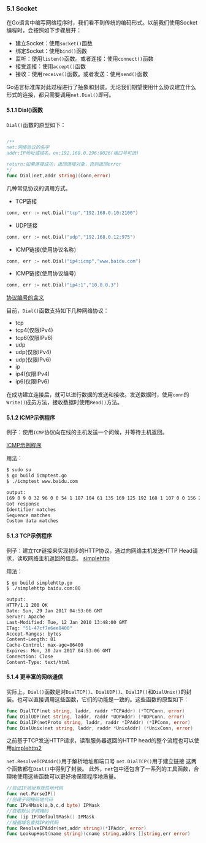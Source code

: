 ### 5.1 Socket
在Go语言中编写网络程序时，我们看不到传统的编码形式。以前我们使用Socket编程时，会按照如下步骤展开：
* 建立Socket：使用`socket()`函数
* 绑定Socket：使用`bind()`函数
* 监听：使用`listen()`函数。或者连接：使用`connect()`函数
* 接受连接：使用`accept()`函数
* 接收：使用`receive()`函数。或者发送：使用`send()`函数

Go语言标准库对此过程进行了抽象和封装。无论我们期望使用什么协议建立什么形式的连接，都只需要调用`net.Dial()`即可。


#### 5.1.1 Dial()函数
`Dial()`函数的原型如下：
```go

/**
net:网络协议的名字
addr:IP地址或域名，ex:192.168.0.196:8026(端口号可选)

return:如果连接成功，返回连接对象，否则返回error
*/
func Dial(net,addr string)(Conn,error)
```

几种常见协议的调用方式。
* TCP链接
```go
conn, err := net.Dial("tcp","192.168.0.10:2100")
```
* UDP链接
```go
conn, err := net.Dial("udp","192.168.0.12:975")
```
* ICMP链接(使用协议名称)
```go
conn, err := net.Dial("ip4:icmp","www.baidu.com")
```
* ICMP链接(使用协议编号)
```go
conn, err := net.Dial("ip4:1","10.0.0.3")
```

[协议编号的含义](http://www.iana.org/assignments/protocol-numbers/protocol-numbers.xml)


目前，`Dial()`函数支持如下几种网络协议：
* tcp
* tcp4(仅限IPv4)
* tcp6(仅限IPv6)
* udp
* udp(仅限IPv4)
* udp(仅限IPv6)
* ip
* ip4(仅限IPv4)
* ip6(仅限IPv6)

在成功建立连接后，就可以进行数据的发送和接收。发送数据时，使用`conn`的`Write()`成员方法，接收数据时使用`Read()`方法。

#### 5.1.2 ICMP示例程序

例子：使用`ICMP`协议向在线的主机发送一个问候，并等待主机返回。

[ICMP示例程序](https://github.com/Lynn--/TheGoProgrammingLanguage/blob/master/code/ChapterFive/5.1.2ICMP/icmptest.go)

用法：
```bash
$ sudo su
$ go build icmptest.go
$ ./icmptest www.baidu.com

output:
[69 0 9 0 32 96 0 0 54 1 187 104 61 135 169 125 192 168 1 107 0 0 156 205 0 13 0 37 99]
Got response
Identifier matches
Sequence matches
Custom data matches
```

#### 5.1.3 TCP示例程序

例子：建立`TCP`链接来实现初步的HTTP协议，通过向网络主机发送HTTP Head请求，读取网络主机返回的信息。
[simplehttp](https://github.com/Lynn--/TheGoProgrammingLanguage/blob/master/code/ChapterFive/5.1.3TCP/simplehttp.go)

用法：
```bash
$ go build simplehttp.go
$ ./simplehttp baidu.com:80

output:
HTTP/1.1 200 OK
Date: Sun, 29 Jan 2017 04:53:06 GMT
Server: Apache
Last-Modified: Tue, 12 Jan 2010 13:48:00 GMT
ETag: "51-47cf7e6ee8400"
Accept-Ranges: bytes
Content-Length: 81
Cache-Control: max-age=86400
Expires: Mon, 30 Jan 2017 04:53:06 GMT
Connection: Close
Content-Type: text/html
```

#### 5.1.4 更丰富的网络通信
实际上，`Dial()`函数是对`DialTCP()`、`DialUDP()`、`DialIP()`和`DialUnix()`的封装。也可以直接调用这些函数，它们的功能是一致的。这些函数的原型如下：
```go
func DialTCP(net string, laddr, raddr *TCPAddr) (*TCPConn, error) 
func DialUDP(net string, laddr, raddr *UDPAddr) (*UDPConn, error) 
func DialIP(netProto string, laddr, raddr *IPAddr) (*IPConn, error) 
func DialUnix(net string, laddr, raddr *UnixAddr) (*UnixConn, error) 
```
之前基于TCP发送HTTP请求，读取服务器返回的HTTP head的整个流程也可以使用[simplehttp2](https://github.com/Lynn--/TheGoProgrammingLanguage/blob/master/code/ChapterFive/5.1.3TCP/simplehttp2.go)

`net.ResolveTCPAddr()`用于解析地址和端口号
`net.DialTCP()`用于建立链接
这两个函数都在`Dial()`中得到了封装。
此外，`net`包中还包含了一系列的工具函数，合理地使用这些函数可以更好地保障程序地质量。
```go
//验证IP地址有效性地代码
func net.ParseIP()
//创建子网掩码地代码
func IPv4Mask(a,b,c,d byte) IPMask
//获取默认子网掩码
func (ip IP)DefaultMask() IPMask
//根据域名查找IP的代码
func ResolveIPAddr(net,addr string)(*IPAddr, error)
func LookupHost(name string)(cname string,addrs []string,err error)
```